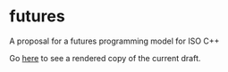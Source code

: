 # futures
A proposal for a futures programming model for ISO C++

Go [here](https://api.csswg.org/bikeshed/?url=https://raw.githubusercontent.com/executors/futures/master/futures.bs) to see a rendered copy of the current draft.

